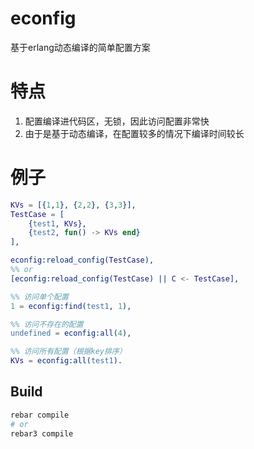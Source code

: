 econfig
=====

基于erlang动态编译的简单配置方案

特点
=====
1. 配置编译进代码区，无锁，因此访问配置非常快
2. 由于是基于动态编译，在配置较多的情况下编译时间较长

例子
=====
```erlang
KVs = [{1,1}, {2,2}, {3,3}],
TestCase = [
    {test1, KVs},
    {test2, fun() -> KVs end}
],

econfig:reload_config(TestCase),
%% or
[econfig:reload_config(TestCase) || C <- TestCase],

%% 访问单个配置
1 = econfig:find(test1, 1),

%% 访问不存在的配置
undefined = econfig:all(4),

%% 访问所有配置（根据key排序）
KVs = econfig:all(test1).
```

Build
-----
```bash
rebar compile
# or
rebar3 compile
```
    
